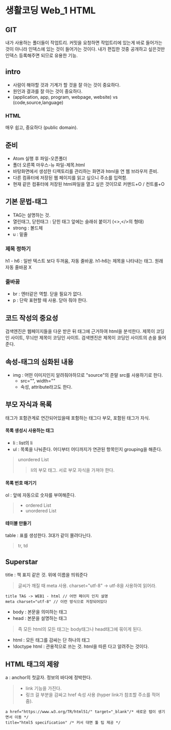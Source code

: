 # 생활코딩 Web_1 HTML

## GIT

내가 사용하는 폴더들이 작업트리. 커밋을 요청하면 작업트리에 있는게 바로 들어가는 것이 아니라 인덱스에 있는 것이 들어가는 것이다. 내가 편집한 것중 공개하고 싶은것만 인덱스 등록해주면 되므로 유용한 기능.

## intro

+ 사람이 해야할 것과 기계가 할 것을 잘 아는 것이 중요하다.
+ 원인과 결과를 잘 아는 것이 중요하다.
+ (application, app, program, webpage, website) vs (code,source,language)

### HTML

매우 쉽고, 중요하다 (public domain).

## 준비

+ Atom 실행 후 파일-오픈폴더
+ 폴더 오른쪽 마우스-뉴 파일-제목.html
+ 바탕화면에서 생성한 디렉토리를 관리하는 화면과 html을 연 웹 브라우저 준비.
+ 다른 컴퓨터에 저장된 웹 페이지를 읽고 싶으니 주소를 입력함.
+ 현재 같은 컴퓨터에 저장된 html파일을 열고 싶은 것이므로 커맨드+O / 컨트롤+O

## 기본 문법-태그

+ TAG는 설명하는 것.
+ 열린태그, 닫힌태그 : 닫힌 태그 앞에는 슬래쉬 붙이기 (<>,</>의 형태)
+ strong : 볼드체
+ u : 밑줄 

### 제목 정하기

h1 - h6 : 일반 텍스트 보다 두꺼움, 자동 줄바꿈. h1-h6는 제목을 나타내는 태그. 원래 자동 줄바꿈 X

### 줄바꿈

+ br : 엔터같은 역할. 닫을 필요가 없다.
+ p : 단락 표현할 때 사용. 닫아 줘야 한다.

## 코드 작성의 중요성

검색엔진은 웹페이지들을 다운 받은 뒤 태그에 근거하여 html을 분석한다.
제목이 코딩인 사이트, 무늬만 제목이 코딩인 사이트. 검색엔진은 제목이 코딩인 사이트의 손을 들어준다.

## 속성-태그의 심화된 내용

+ img : 어떤 이미지인지 알려줘야하므로 "source"의 준말 src를 사용하기로 한다.
	+ src="", width=""
	+ 속성, attribute라고도 한다. 

## 부모 자식과 목록

태그가 포함관계로 연간되어있을때 포함하는 태그다 부모, 포함된 태그가 자식.

#### 목록 생성시 사용하는 태그

+ li : list의 li
+ ul : 목록을 나눠준다. 어디부터 어디까지가 연관된 항목인지 grouping을 해준다.

> unordered List
>> li의 부모 태그. 서로 부모 자식을 가져야 한다.

#### 목록 번호 매기기

ol : 앞에 자동으로 숫자를 부여해준다.
> + ordered List
> + unordered List

#### 테이블 만들기

table : 표를 생성한다. 3대가 같이 몰려다닌다.

> tr, td 

## Superstar

title : 책 표지 같은 것. 위에 이름을 띄워준다
> 글씨가 깨질 때 meta 사용. charset="utf-8" -> utf-8을 사용하여 읽어라.

```
title TAG -> WEB1 - html // 어떤 페이지 인지 설명
meta charset="utf-8" // 이런 방식으로 저장되어있다
```

+ body : 본문을 의미하는 태그
+ head : 본문을 설명하는 태그

> 즉 모든 html의 모든 태그는 body태그나 head태그에 묶이게 된다.

+ html : 모든 태그를 감싸는 단 하나의 태그<br>
+ !doctype html : 관용적으로 쓰는 것. html을 따른 다고 알려주는 것이다.

## HTML 태그의 제왕

a : anchor의 첫글자. 정보의 바다에 정박한다.
> + link 기능을 가진다.
> + 링크 걸 부분을 감싸고 href 속성 사용 (hyper link가 참조할 주소를 적어줌).

```
a href="https://www.w3.org/TR/html51/" target="_blank"/* 새로운 탭이 생기면서 이동 */ 
title="html5 specification" /* 커서 대면 툴 팁 제공 */
```
